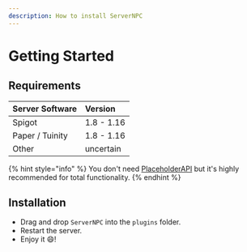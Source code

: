 ```yaml
---
description: How to install ServerNPC
---
```


# Getting Started

## Requirements

| Server Software | Version |
| :--- | :--- |
| Spigot | 1.8 - 1.16 |
| Paper / Tuinity | 1.8 - 1.16 |
| Other | uncertain |

{% hint style="info" %}
You don't need [PlaceholderAPI](https://www.spigotmc.org/resources/placeholderapi.6245/) but it's highly recommended for total functionality.
{% endhint %}

## Installation

* Drag and drop `ServerNPC` into the `plugins` folder.
* Restart the server.
* Enjoy it 😄!



